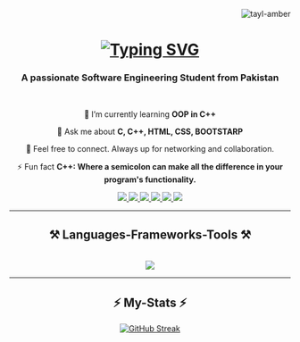 <p align="right"> <img src="https://komarev.com/ghpvc/?username=tayl-amber&label=Profile%20views&color=0e75b6&style=flat" alt="tayl-amber" /> </p>


<h1 align="center">
   <a href="https://git.io/typing-svg"><img src="https://readme-typing-svg.herokuapp.com?font=Times&size=35&duration=4966&pause=1000&color=F4ECF7&center=true&vCenter=true&random=false&width=435&lines=Hey+There!%F0%9F%91%8B;+I'm+Tayl+Amber!" alt="Typing SVG" /></a>
</h1>
<h3 align="center">A passionate Software Engineering Student from Pakistan</h3>

<br/>

<div align="center">
   

  🌱 I’m currently learning **OOP in C++**

   💬 Ask me about **C, C++, HTML, CSS, BOOTSTARP**
  
 🤍  Feel free to connect. Always up for networking and collaboration.
  
 ⚡ Fun fact **C++: Where a semicolon can make all the difference in your program's functionality.**

 </div>
 
<div align="center"> 
  <a href="mailto:taylamber352@gmail.com">
    <img src="https://img.shields.io/badge/Gmail-333333?style=for-the-badge&logo=gmail&logoColor=red" />
  </a>
  <a href="https://www.linkedin.com/in/taylamber" target="_blank">
    <img src="https://img.shields.io/badge/LinkedIn-0077B5?style=for-the-badge&logo=linkedin&logoColor=white" target="_blank" />
  </a>
  <a href="https://discordapp.com/users/1172907058887147596" target="_blank">
     <img src="https://img.shields.io/badge/Discord-7289D7?style=for-the-badge&logo=Discord&logoColor=white" target="_blank" /> <!-- sqlite, safari, google-chrome are other good icon options -->
  </a>
   
   <a href="https://twitter.com/Taylamber" target="_blank">
     <img src="https://img.shields.io/badge/Twitter-1DA1F2?style=for-the-badge&logo=Twitter&logoColor=white" target="_blank" />
   </a>
      <a href="https://www.leetcode.com/Tayl_Amber" target="_blank">
    <img src="https://img.shields.io/badge/Leetcode-333333?style=for-the-badge&logo=leetcode&logoColor=yellow" target="_blank" />
  </a>
   <a href="https://www.hackerrank.com/taylamber352" target="_blank">
    <img src="https://img.shields.io/badge/HackerRank-121927?style=for-the-badge&logo=hackerrank&logoColor=white,green" target="_blank" />
  </a>
</div>

 <hr/>
<h2 align="center">⚒️ Languages-Frameworks-Tools ⚒️</h2>
<br/>
<div align="center">
    <img src="https://skillicons.dev/icons?i=c,cpp,vscode,github,git,html,css,bootstrap,qt" />
</div>
<hr>
<h2 align="center" font-size="60px">⚡ My-Stats ⚡</h2>
<div align="center">
<a href="https://git.io/streak-stats"><img src="https://github-readme-streak-stats.herokuapp.com?user=Tayl-Amber&theme=highcontrast" alt="GitHub Streak" /></a>
  <!--  <p><img  src="https://github-readme-stats.vercel.app/api/top-langs?username=tayl-amber&show_icons=true&locale=en&layout=compact&theme=highcontrast" alt="tayl-amber" /></p>  -->
<!--  <a href="https://leetcode.com/Tayl_Amber/"><img width="40%" height="400px" src="https://leetcode.card.workers.dev/Tayl_Amber?theme=dark&font=baloo&extension=null&border=2&border_radius=8"></a> -->
</div>
<!--  <p>&nbsp;<img align="center" src="https://github-readme-stats.vercel.app/api?username=tayl-amber&show_icons=true&locale=en" alt="tayl-amber" /></p>

